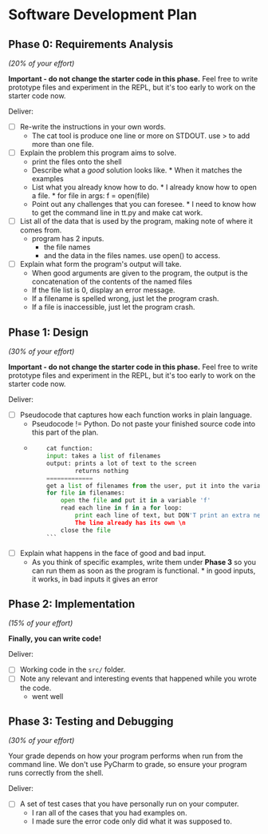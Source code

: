 # Software Development Plan

Phase 0: Requirements Analysis
------------------------------
*(20% of your effort)*

**Important - do not change the starter code in this phase.**  Feel free to write prototype files and experiment in the REPL, but it's too early to work on the starter code now.


Deliver:

*   [ ] Re-write the instructions in your own words.
    *   The cat tool is produce one line or more on STDOUT. use > to add more than one file. 
*   [ ] Explain the problem this program aims to solve.
    *   print the files onto the shell 
    *   Describe what a *good* solution looks like.
      * When it matches the examples
    *   List what you already know how to do.
      *  I already know how to open a file.
      * for file in args:
        f = open(file)
    *   Point out any challenges that you can foresee.
      * I need to know how to get the command line in tt.py and make cat work.
*   [ ] List all of the data that is used by the program, making note of where it comes from.
  * program has 2 inputs.
    * the file names
    * and the data in the files names. use open() to access.
*   [ ] Explain what form the program's output will take.
  * When good arguments are given to the program, the output is the concatenation of the contents of the named files 
  * If the file list is 0, display an error message. 
  * If a filename is spelled wrong, just let the program crash. 
  * If a file is inaccessible, just let the program crash.


Phase 1: Design
---------------
*(30% of your effort)*

**Important - do not change the starter code in this phase.**  Feel free to write prototype files and experiment in the REPL, but it's too early to work on the starter code now.

Deliver:

*   [ ] Pseudocode that captures how each function works in plain language.
    *   Pseudocode != Python.  Do not paste your finished source code into this part of the plan.
    * ```python
          cat function:
          input: takes a list of filenames
          output: prints a lot of text to the screen
                  returns nothing
          =============
          get a list of filenames from the user, put it into the variable 'filenames'
          for file in filenames:
              open the file and put it in a variable 'f'
              read each line in f in a for loop:
                  print each line of text, but DON'T print an extra newline!!!
                  The line already has its own \n
              close the file
          ```
*   [ ] Explain what happens in the face of good and bad input.
    *   As you think of specific examples, write them under **Phase 3** so you can run them as soon as the program is functional.
      * in good inputs, it works, in bad inputs it gives an error


Phase 2: Implementation
-----------------------
*(15% of your effort)*

**Finally, you can write code!**

Deliver:

*   [ ] Working code in the `src/` folder.
*   [ ] Note any relevant and interesting events that happened while you wrote the code.
    *   went well


Phase 3: Testing and Debugging
------------------------------
*(30% of your effort)*

Your grade depends on how your program performs when run from the command line.  We don't use PyCharm to grade, so ensure your program runs correctly from the shell.

Deliver:

*   [ ] A set of test cases that you have personally run on your computer.
    *   I ran all of the cases that you had examples on.
    * I made sure the error code only did what it was supposed to.

